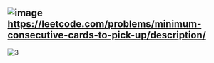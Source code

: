 ![image](https://github.com/user-attachments/assets/bc187a36-4696-4812-a78d-46dbeb548c92)
https://leetcode.com/problems/minimum-consecutive-cards-to-pick-up/description/
---

![3](https://github.com/user-attachments/assets/1ff4355c-5cfc-4367-a6df-df3a6ac683ff)
